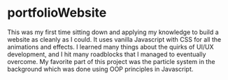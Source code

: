 # portfolioWebsite

This was my first time sitting down and applying my knowledge to build a website as cleanly as I could. It uses vanilla Javascript with CSS for all the animations and effects. I learned many things about the quirks of UI/UX development, and I hit many roadblocks that I managed to eventually overcome. My favorite part of this project was the particle system in the background which was done using OOP principles in Javascript.
